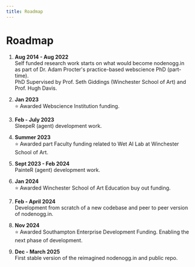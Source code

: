 ```yaml
---
title: Roadmap
---
```


# Roadmap

1. **Aug 2014 - Aug 2022**  
   Self funded research work starts on what would become nodenogg.in as part of Dr. Adam Procter's practice-based webscience PhD (part-time).  
   PhD Supervised by Prof. Seth Giddings (Winchester School of Art) and Prof. Hugh Davis.

2. **Jan 2023**  
   ⭐ Awarded Webscience Institution funding.

3. **Feb - July 2023**  
   SleepeR (agent) development work.

4. **Summer 2023**  
   ⭐ Awarded part Faculty funding related to Wet AI Lab at Winchester School of Art.

5. **Sept 2023 - Feb 2024**  
   PainteR (agent) development work.

6. **Jan 2024**  
   ⭐ Awarded Winchester School of Art Education buy out funding.

7. **Feb - April 2024**  
   Development from scratch of a new codebase and peer to peer version of nodenogg.in.

8. **Nov 2024**  
   ⭐ Awarded Southampton Enterprise Development Funding. Enabling the next phase of development.

9. **Dec - March 2025**  
   First stable version of the reimagined nodenogg.in and public repo.
